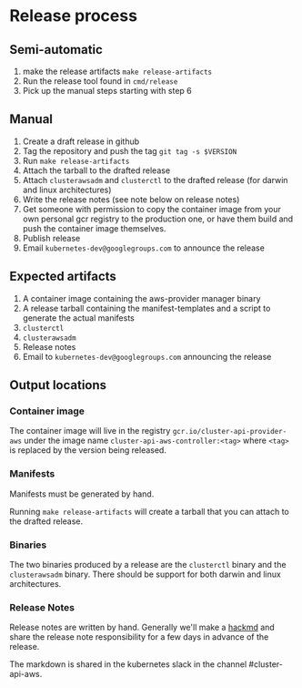 # Release process

## Semi-automatic

1. make the release artifacts `make release-artifacts`
2. Run the release tool found in `cmd/release`
3. Pick up the manual steps starting with step 6

## Manual

1. Create a draft release in github
2. Tag the repository and push the tag `git tag -s $VERSION `
3. Run `make release-artifacts`
4. Attach the tarball to the drafted release
5. Attach `clusterawsadm` and `clusterctl` to the drafted release (for darwin
   and linux architectures)
6. Write the release notes (see note below on release notes)
7. Get someone with permission to copy the container image from your own
   personal gcr registry to the production one, or have them build and push the
   container image themselves.
8. Publish release
9. Email `kubernetes-dev@googlegroups.com` to announce the release

## Expected artifacts

1. A container image containing the aws-provider manager binary
2. A release tarball containing the manifest-templates and a script to generate
   the actual manifests
3. `clusterctl`
4. `clusterawsadm`
5. Release notes
6. Email to `kubernetes-dev@googlegroups.com` announcing the release

## Output locations

### Container image

The container image will live in the registry `gcr.io/cluster-api-provider-aws`
under the image name `cluster-api-aws-controller:<tag>` where `<tag>` is
replaced by the version being released.

### Manifests

Manifests must be generated by hand.

Running `make release-artifacts` will create a tarball that you can attach to
the drafted release.

### Binaries

The two binaries produced by a release are the `clusterctl` binary and the
`clusterawsadm` binary. There should be support for both darwin and linux architectures.

### Release Notes

Release notes are written by hand. Generally we'll make a [hackmd](hackmd.io)
and share the release note responsibility for a few days in advance of the
release.

The markdown is shared in the kubernetes slack in the channel #cluster-api-aws.
